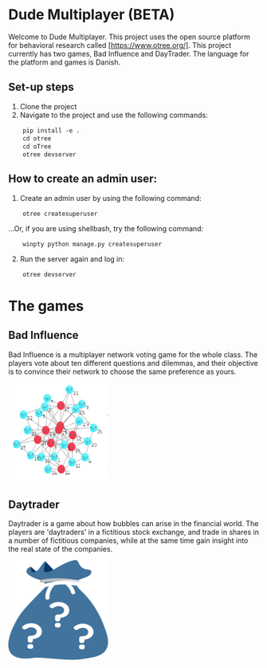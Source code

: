 
# Dude Multiplayer (BETA)
Welcome to Dude Multiplayer. This project uses the open source platform for behavioral research called [https://www.otree.org/]. This project currently has two games, Bad Influence and DayTrader. The language for the platform and games is Danish. 

## Set-up steps
1. Clone the project
2. Navigate to the project and use the following commands:
```
    pip install -e .
    cd otree
    cd oTree
    otree devserver
```

## How to create an admin user:
1. Create an admin user by using the following command:
```
    otree createsuperuser
```
...Or, if you are using shellbash, try the following command:
```
    winpty python manage.py createsuperuser
```

2. Run the server again and log in:
```
    otree devserver
```

# The games
## Bad Influence
Bad Influence is a multiplayer network voting game for the whole class. The players vote about ten different questions and dilemmas, and their objective is to convince their network to choose the same preference as yours.

<img src="https://github.com/PrimeCodingSolutions/otree-core/blob/master/otree/static/main_platform/otree/media/bad-influence-network.gif" width="200" height="200">

## Daytrader
Daytrader is a game about how bubbles can arise in the financial world. The players are 'daytraders' in a fictitious stock exchange, and trade in shares in a number of fictitious companies, while at the same time gain insight into the real state of the companies.

<img src="https://github.com/PrimeCodingSolutions/otree-core/blob/master/otree/static/main_platform/otree/media/sack-images/sack-questionmark.svg" width="200" height="200">
